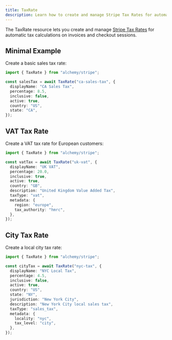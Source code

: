 ```yaml
---
title: TaxRate
description: Learn how to create and manage Stripe Tax Rates for automatic tax calculations using Alchemy.
---
```


The TaxRate resource lets you create and manage [Stripe Tax Rates](https://stripe.com/docs/api/tax_rates) for automatic tax calculations on invoices and checkout sessions.

## Minimal Example

Create a basic sales tax rate:

```ts
import { TaxRate } from "alchemy/stripe";

const salesTax = await TaxRate("ca-sales-tax", {
  displayName: "CA Sales Tax",
  percentage: 8.5,
  inclusive: false,
  active: true,
  country: "US",
  state: "CA",
});
```

## VAT Tax Rate

Create a VAT tax rate for European customers:

```ts
import { TaxRate } from "alchemy/stripe";

const vatTax = await TaxRate("uk-vat", {
  displayName: "UK VAT",
  percentage: 20.0,
  inclusive: true,
  active: true,
  country: "GB",
  description: "United Kingdom Value Added Tax",
  taxType: "vat",
  metadata: {
    region: "europe",
    tax_authority: "hmrc",
  },
});
```

## City Tax Rate

Create a local city tax rate:

```ts
import { TaxRate } from "alchemy/stripe";

const cityTax = await TaxRate("nyc-tax", {
  displayName: "NYC Local Tax",
  percentage: 4.5,
  inclusive: false,
  active: true,
  country: "US",
  state: "NY",
  jurisdiction: "New York City",
  description: "New York City local sales tax",
  taxType: "sales_tax",
  metadata: {
    locality: "nyc",
    tax_level: "city",
  },
});
```
